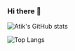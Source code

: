 ### Hi there 👋

![Atik's GitHub stats](https://github-readme-stats.vercel.app/api?username=rahman-atik&show_icons=true&theme=radical) 

![Top Langs](https://github-readme-stats.vercel.app/api/top-langs/?username=rahman-atik&exclude_repo=github-readme-stats)
